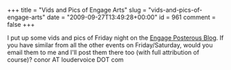 +++
title = "Vids and Pics of Engage Arts"
slug = "vids-and-pics-of-engage-arts"
date = "2009-09-27T13:49:28+00:00"
id = 961
comment = false
+++

I put up some vids and pics of Friday night on the [Engage Posterous Blog](http://engage.posterous.com/). If you have similar from all the other events on Friday/Saturday, would you email them to me and I'll post them there too (with full attribution of course)? conor AT loudervoice DOT com
